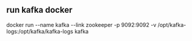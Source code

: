 ## run kafka docker 

docker run --name kafka --link zookeeper -p 9092:9092 -v /opt/kafka-logs:/opt/kafka/kafka-logs kafka

